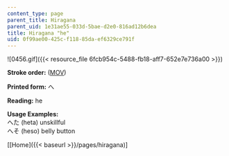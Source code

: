 ```yaml
---
content_type: page
parent_title: Hiragana
parent_uid: 1e31ae55-033d-5bae-d2e0-816ad12b6dea
title: Hiragana "he"
uid: 0f99ae00-425c-f118-85da-ef6329ce791f
---
```


![0456.gif]({{< resource_file 6fcb954c-5488-fb18-aff7-652e7e736a00 >}})

**Stroke order:** ([MOV](http://www.archive.org/download/MITRES21F.01S10_HIRAGANA_CHARACTERS/0456.mov))

**Printed form:** へ

**Reading:** he

**Usage Examples:**  
へた (heta) unskillful  
へそ (heso) belly button

  
\[[Home]({{< baseurl >}}/pages/hiragana)\]